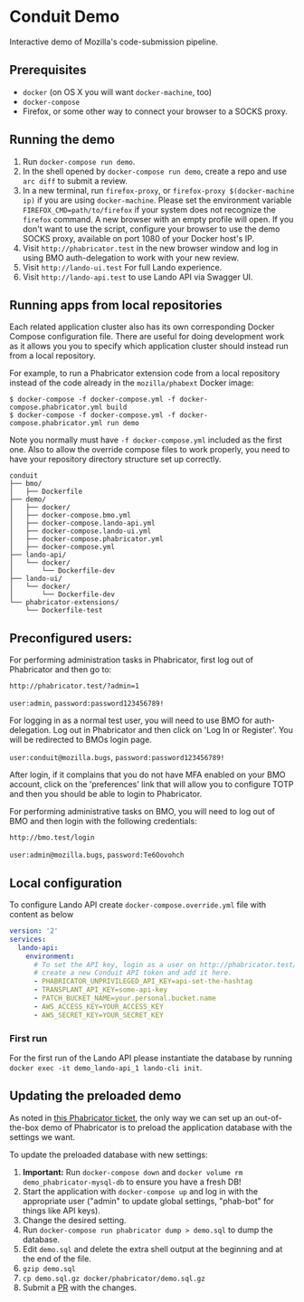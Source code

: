 # Conduit Demo

Interactive demo of Mozilla's code-submission pipeline.

## Prerequisites

 * `docker` (on OS X you will want `docker-machine`, too)
 * `docker-compose`
 * Firefox, or some other way to connect your browser to a SOCKS proxy.

## Running the demo

 1. Run `docker-compose run demo`.
 1. In the shell opened by `docker-compose run demo`, create a repo and
    use `arc diff` to submit a review.
 1. In a new terminal, run `firefox-proxy`, or
    `firefox-proxy $(docker-machine ip)` if you are using `docker-machine`.
    Please set the environment variable `FIREFOX_CMD=path/to/firefox` if your
    system does not recognize the `firefox` command.
    A new browser with an empty profile will open.  If you don't want to use
    the script, configure your browser to use the demo SOCKS proxy, available
    on port 1080 of your Docker host's IP.
 1. Visit `http://phabricator.test` in the new browser window and log in
    using BMO auth-delegation to work with your new review.
 1. Visit `http://lando-ui.test` For full Lando experience.
 1. Visit `http://lando-api.test` to use Lando API via Swagger UI.

## Running apps from local repositories

Each related application cluster also has its own corresponding Docker Compose configuration file.
There are useful for doing development work as it allows you you to specify which application cluster
should instead run from a local repository.

For example, to run a Phabricator extension code from a local repository instead of the code already
in the `mozilla/phabext` Docker image:

```
$ docker-compose -f docker-compose.yml -f docker-compose.phabricator.yml build
$ docker-compose -f docker-compose.yml -f docker-compose.phabricator.yml run demo
```

Note you normally must have `-f docker-compose.yml` included as the first one. Also to allow the override
compose files to work properly, you need to have your repository directory structure set up correctly.

```
conduit
├── bmo/
│   ├── Dockerfile
├── demo/
│   ├── docker/
│   ├── docker-compose.bmo.yml
│   ├── docker-compose.lando-api.yml
│   ├── docker-compose.lando-ui.yml
│   ├── docker-compose.phabricator.yml
│   ├── docker-compose.yml
├── lando-api/
│   └── docker/
│       └── Dockerfile-dev
├── lando-ui/
│   └── docker/
│       └── Dockerfile-dev
└── phabricator-extensions/
    └── Dockerfile-test
```

## Preconfigured users:

For performing administration tasks in Phabricator, first log out of Phabricator and then go to:

`http://phabricator.test/?admin=1`

`user:admin`, `password:password123456789!`

For logging in as a normal test user, you will need to use BMO for auth-delegation. Log out in Phabricator and then click on 'Log In or Register'. You will be redirected to BMOs login page.

`user:conduit@mozilla.bugs`, `password:password123456789!`

After login, if it complains that you do not have MFA enabled on your BMO account, click on the 'preferences' link that will allow you to configure TOTP and then you should be able to login to Phabricator.

For performing administrative tasks on BMO, you will need to log out of BMO and then login with the following credentials:

`http://bmo.test/login`

`user:admin@mozilla.bugs`, `password:Te6Oovohch`

## Local configuration

To configure Lando API create `docker-compose.override.yml` file with
content as below
```yaml
version: '2'
services:
  lando-api:
    environment:
      # To set the API key, login as a user on http://phabricator.test/,
      # create a new Conduit API token and add it here.
      - PHABRICATOR_UNPRIVILEGED_API_KEY=api-set-the-hashtag
      - TRANSPLANT_API_KEY=some-api-key
      - PATCH_BUCKET_NAME=your.personal.bucket.name
      - AWS_ACCESS_KEY=YOUR_ACCESS_KEY
      - AWS_SECRET_KEY=YOUR_SECRET_KEY
```

### First run
For the first run of the Lando API please instantiate the database by running
`docker exec -it demo_lando-api_1 lando-cli init`.

## Updating the preloaded demo

As noted in [this Phabricator ticket](https://secure.phabricator.com/T5310),
the only way we can set up an out-of-the-box demo of Phabricator is to preload
the application database with the settings we want.

To update the preloaded database with new settings:

 1. **Important:** Run `docker-compose down` and
    `docker volume rm demo_phabricator-mysql-db` to ensure you have a
    fresh DB!
 1. Start the application with `docker-compose up` and log in with the
    appropriate user ("admin" to update global settings, "phab-bot" for
    things like API keys).
 1. Change the desired setting.
 1. Run `docker-compose run phabricator dump > demo.sql` to dump the
    database.
 1. Edit `demo.sql` and delete the extra shell output at the beginning and at
    the end of the file.
 1. `gzip demo.sql`
 1. `cp demo.sql.gz docker/phabricator/demo.sql.gz`
 1. Submit a [PR](https://github.com/mozilla-conduit/conduit-demo/pulls) with
    the changes.

